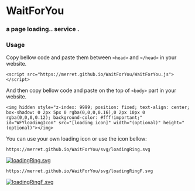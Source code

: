 # WaitForYou
### a page loading.. service .
### Usage
Copy bellow code and paste them between `<head>` and `</head>` in your website.

    <script src="https://merret.github.io/WaitForYou/WaitForYou.js"></script>
And then copy bellow code and paste on the top of `<body>` part in your website.

    <img hidden style="z-index: 9999; position: fixed; text-align: center; box-shadow: 0 2px 5px 0 rgba(0,0,0,0.16),0 2px 10px 0 rgba(0,0,0,0.12); background-color: #fff!important;" id="WFYloadingIcon" src="[loading icon]" width="(optional)" height="(optional)"></img>
You can use your own loading icon or use the icon bellow: 

    https://merret.github.io/WaitForYou/svg/loadingRing.svg
[![loadingRing.svg](https://merret.github.io/WaitForYou/svg/loadingRing.svg "loadingRing.svg")](https://merret.github.io/WaitForYou/svg/loadingRing.svg "loadingRing.svg")

    https://merret.github.io/WaitForYou/svg/loadingRingF.svg
[![loadingRingF.svg](https://merret.github.io/WaitForYou/svg/loadingRingF.svg "loadingRingF.svg")](https://merret.github.io/WaitForYou/svg/loadingRingF.svg "loadingRingF.svg")
